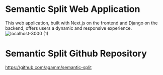 # Semantic Split Web Application
This web application, built with Next.js on the frontend and Django on the backend, offers users a dynamic and responsive experience.
![localhost-3000 (1)](https://github.com/ilkaymb/SemanticSplitWebApplication/assets/73322500/1d90a537-5f89-4ba4-a02f-6a49d4d98cca)

# Semantic Split Github Repository
https://github.com/agamm/semantic-split
